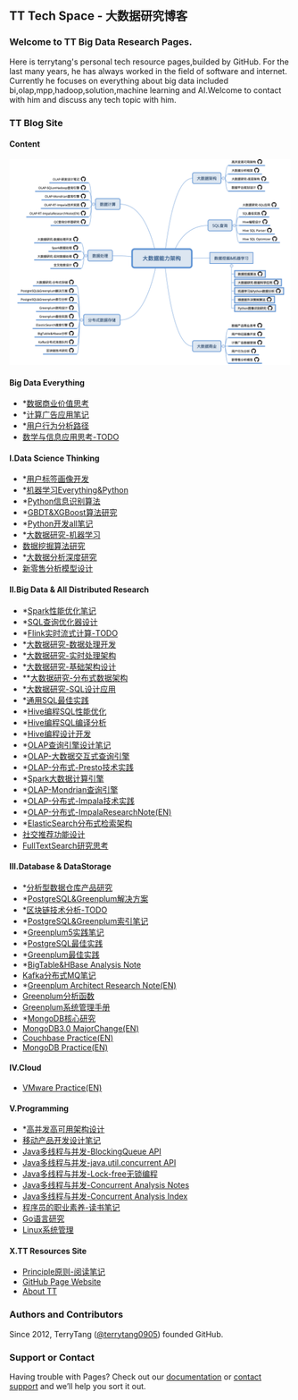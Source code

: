 TT Tech Space - 大数据研究博客
--------------------------

### Welcome to TT Big Data Research Pages.
Here is terrytang's personal tech resource pages,builded by GitHub. For the last many years, he has always worked in the field of software and internet.
Currently he focuses on everything about big data included bi,olap,mpp,hadoop,solution,machine learning and AI.Welcome to contact with him and discuss any tech topic with him.

### TT Blog Site

#### Content

![大数据能力分布](blogs/_includes/bigdata_map_tt.png)

#### Big Data Everything

<!-- - *[数据平台架构计划](https://github.com/terrytang0905/TT_Tech_Space/blob/resource/blogs/2018-08-18-data-platform-arch-planning-note.md)-->
- *[数据商业价值思考](https://github.com/terrytang0905/TT_Tech_Space/blob/resource/blogs/2018-03-29-data-business-value-thinking-note.md)
- *[计算广告应用笔记](https://github.com/terrytang0905/TT_Tech_Space/blob/resource/blogs/2017-07-01-compute-advertise-design-note.md)
- *[用户行为分析路径](https://github.com/terrytang0905/TT_Tech_Space/blob/resource/blogs/2017-09-30-user-behavior-analysis-note.md)
- [数学与信息应用思考-TODO](https://github.com/terrytang0905/TT_Tech_Space/blob/resource/blogs/2017-05-10-information-mathmatic-thinking.md) 


#### I.Data Science Thinking


- *[用户标签画像开发](https://github.com/terrytang0905/TT_Tech_Space/blob/resource/blogs/2018-06-06-user-label-profile-note.md)
- *[机器学习Everything&Python](https://github.com/terrytang0905/TT_Tech_Space/blob/resource/blogs/2017-10-16-ml-data-everything-note.md)
- *[Python信息识别算法](https://github.com/terrytang0905/TT_Tech_Space/blob/resource/blogs/2018-05-05-python-info-recognition-note.md)
- *[GBDT&XGBoost算法研究](https://github.com/terrytang0905/TT_Tech_Space/blob/resource/blogs/2017-12-25-gbdt-xgboost-ml-note.md)
- *[Python开发all笔记](https://github.com/terrytang0905/TT_Tech_Space/blob/resource/blogs/2017-10-06-python-dev-everything-note.md)
- *[大数据研究-机器学习](https://github.com/terrytang0905/TT_Tech_Space/blob/resource/blogs/2017-07-28-bigdata-research-machine-learning.md)
- [数据挖掘算法研究](https://github.com/terrytang0905/TT_Tech_Space/blob/resource/blogs/2015-12-01-data-mining-algorithm-note.md)
- *[大数据分析深度研究](https://github.com/terrytang0905/TT_Tech_Space/blob/resource/blogs/2015-11-08-bigdata-analysis-thinking.md)
- [新零售分析模型设计](https://github.com/terrytang0905/TT_Tech_Space/blob/resource/blogs/2017-04-16-new-retail-anlysis-design-note.md)


#### II.Big Data & All Distributed Research


- *[Spark性能优化笔记](https://github.com/terrytang0905/TT_Tech_Space/blob/resource/blogs/2018-11-23-spark-performance-tuning-note.md)
- *[SQL查询优化器设计](https://github.com/terrytang0905/TT_Tech_Space/blob/resource/blogs/2018-06-01-sql-optimizer-design-note.md)
- *[Flink实时流式计算-TODO](https://github.com/terrytang0905/TT_Tech_Space/blob/resource/blogs/2018-05-31-flink-stream-compute-research-note.md)
- *[大数据研究-数据处理开发](https://github.com/terrytang0905/TT_Tech_Space/blob/resource/blogs/2017-07-28-bigdata-research-bigdata-development.md)
- *[大数据研究-实时处理架构](https://github.com/terrytang0905/TT_Tech_Space/blob/resource/blogs/2017-07-27-bigdata-research-realtime-process.md)
- *[大数据研究-基础架构设计](https://github.com/terrytang0905/TT_Tech_Space/blob/resource/blogs/2017-07-27-bigdata-research-architect-build.md)
- **[大数据研究-分布式数据架构](https://github.com/terrytang0905/TT_Tech_Space/blob/resource/blogs/2017-01-22-bigdata-research-database-architect.md)
- *[大数据研究-SQL设计应用](https://github.com/terrytang0905/TT_Tech_Space/blob/resource/blogs/2017-07-28-bigdata-research-sql-design.md)
- *[通用SQL最佳实践](https://github.com/terrytang0905/TT_Tech_Space/blob/resource/blogs/2017-07-20-sql-best-practice.md)
- *[Hive编程SQL性能优化](https://github.com/terrytang0905/TT_Tech_Space/blob/resource/blogs/2017-06-10-hive-sql-performance-note.md)
- *[Hive编程SQL编译分析](https://github.com/terrytang0905/TT_Tech_Space/blob/resource/blogs/2017-06-09-hive-sql-parser-note.md)
- *[Hive编程设计开发](https://github.com/terrytang0905/TT_Tech_Space/blob/resource/blogs/2017-06-08-hive-programing-note.md)
- *[OLAP查询引擎设计笔记](https://github.com/terrytang0905/TT_Tech_Space/blob/resource/blogs/2017-02-01-olap-query-engine-design-note.md)
- *[OLAP-大数据交互式查询引擎](https://github.com/terrytang0905/TT_Tech_Space/blob/resource/blogs/2017-04-04-olap-sqlonhadoop-research-note.md)
- *[OLAP-分布式-Presto技术实践](https://github.com/terrytang0905/TT_Tech_Space/blob/resource/blogs/2017-04-03-olap-distributed-presto-practice-note.md)
- *[Spark大数据计算引擎](https://github.com/terrytang0905/TT_Tech_Space/blob/resource/blogs/2017-03-29-spark-bigdata-arch-note.md)
- *[OLAP-Mondrian查询引擎](https://github.com/terrytang0905/TT_Tech_Space/blob/resource/blogs/2017-01-31-olap-mondrian-note.md)
- *[OLAP-分布式-Impala技术实践](https://github.com/terrytang0905/TT_Tech_Space/blob/resource/blogs/2016-12-13-olap-distributed-impala-practice-note.md)
- *[OLAP-分布式-ImpalaResearchNote(EN)](https://github.com/terrytang0905/TT_Tech_Space/blob/resource/blogs/2016-12-12-olap-distributed-impala-research-note.md)
- *[ElasticSearch分布式检索架构](https://github.com/terrytang0905/TT_Tech_Space/blob/resource/blogs/2017-01-06-elasticsearch-search-engine-architect-note.md)
- [社交推荐功能设计](https://github.com/terrytang0905/TT_Tech_Space/blob/resource/blogs/2015-05-13-sns-recommendation-design.md)
- [FullTextSearch研究思考](https://github.com/terrytang0905/TT_Tech_Space/blob/resource/blogs/2014-12-20-fulltext-search-design-thinking.md)

#### III.Database & DataStorage


- *[分析型数据仓库产品研究](https://github.com/terrytang0905/TT_Tech_Space/blob/resource/blogs/2019-03-12-bigdata-dm-solution-analytics.md)
- *[PostgreSQL&Greenplum解决方案](https://github.com/terrytang0905/TT_Tech_Space/blob/resource/blogs/2018-05-30-postgresql-greenplum-solution-note.md)
- *[区块链技术分析-TODO](https://github.com/terrytang0905/TT_Tech_Space/blob/resource/blogs/2018-03-06-block-chain-design-note.md)
- *[PostgreSQL&Greenplum索引笔记](https://github.com/terrytang0905/TT_Tech_Space/blob/resource/blogs/2017-12-16-postgresql-greenplum-index-note.md)
- *[Greenplum5实践笔记](https://github.com/terrytang0905/TT_Tech_Space/blob/resource/blogs/2017-12-03-greenplum5-best-practice-note.md)
- *[PostgreSQL最佳实践](https://github.com/terrytang0905/TT_Tech_Space/blob/resource/blogs/2017-05-30-postgresql-best-practice-note.md)
- *[Greenplum最佳实践](https://github.com/terrytang0905/TT_Tech_Space/blob/resource/blogs/2017-05-28-greenplum-best-practice-note.md)
- *[BigTable&HBase Analysis Note](https://github.com/terrytang0905/TT_Tech_Space/blob/resource/blogs/2017-03-12-bigtable&hbase-analysis-note.md)
- [Kafka分布式MQ笔记](https://github.com/terrytang0905/TT_Tech_Space/blob/resource/blogs/2017-01-10-kafka-research-note.md)
- *[Greenplum Architect Research Note(EN)](https://github.com/terrytang0905/TT_Tech_Space/blob/resource/blogs/2017-02-11-greenplum-arch-design-note.md)
- [Greenplum分析函数](https://github.com/terrytang0905/TT_Tech_Space/blob/resource/blogs/2016-07-30-greenplum-analysis-function.md)
- [Greenplum系统管理手册](https://github.com/terrytang0905/TT_Tech_Space/blob/resource/blogs/2016-04-15-greenplum-system-admin-guide.md)
- *[MongoDB核心研究](https://github.com/terrytang0905/TT_Tech_Space/blob/resource/blogs/2016-02-28-mongodb-internal.md)
- [MongoDB3.0 MajorChange(EN)](https://github.com/terrytang0905/TT_Tech_Space/blob/resource/blogs/2015-10-11-mongodb3.0-major-release.md)
- [Couchbase Practice(EN)](https://github.com/terrytang0905/TT_Tech_Space/blob/resource/blogs/2014-11-05-couchbase-practice.md)
- [MongoDB Practice(EN)](https://github.com/terrytang0905/TT_Tech_Space/blob/resource/blogs/2014-11-05-mongodb-practice.md) 

#### IV.Cloud 

- [VMware Practice(EN)](https://github.com/terrytang0905/TT_Tech_Space/blob/resource/blogs/2012-05-23-vmware-practice.md)

#### V.Programming

- *[高并发高可用架构设计](https://github.com/terrytang0905/TT_Tech_Space/blob/resource/blogs/2017-03-25-scalable-web-architect-note.md)
- [移动产品开发设计笔记](https://github.com/terrytang0905/TT_Tech_Space/blob/resource/blogs/2015-01-08-cloud-product-design-note.md)
- [Java多线程与并发-BlockingQueue API](https://github.com/terrytang0905/TT_Tech_Space/blob/resource/blogs/2016-04-27-java_concurrent_blocking_queue_note.md)
- [Java多线程与并发-java.util.concurrent API](https://github.com/terrytang0905/TT_Tech_Space/blob/resource/blogs/2016-04-27-java_concurrent_api_note.md)
- [Java多线程与并发-Lock-free无锁编程](https://github.com/terrytang0905/TT_Tech_Space/blob/resource/blogs/2016-04-11-java_lock_free_program_note.md)
- [Java多线程与并发-Concurrent Analysis Notes](https://github.com/terrytang0905/TT_Tech_Space/blob/resource/blogs/2016-04-11-java_concurrent_analysis_note.md)
- [Java多线程与并发-Concurrent Analysis Index](https://github.com/terrytang0905/TT_Tech_Space/blob/resource/blogs/2016-04-09-java_concurrent_analysis_map.md)
- [程序员的职业素养-读书笔记](https://github.com/terrytang0905/TT_Tech_Space/blob/resource/blogs/2015-11-07-professional-programmer.md)
- [Go语言研究](https://github.com/terrytang0905/TT_Tech_Space/blob/resource/blogs/2015-05-12-go-language-design.md)
- [Linux系统管理](https://github.com/terrytang0905/TT_Tech_Space/blob/resource/blogs/2016-06-30-linux_system_management.md)


#### X.TT Resources Site

- [Principle原则-阅读笔记](https://github.com/terrytang0905/TT_Tech_Space/blob/resource/blogs/2018-03-04-principle-read-note.md)
- [GitHub Page Website](http://terrytang0905.github.io/TT_Tech_Space/)
- [About TT](About.md) 

### Authors and Contributors
Since 2012, TerryTang ([@terrytang0905](https://github.com/terrytang0905)) founded GitHub. 


### Support or Contact
Having trouble with Pages? Check out our [documentation](https://help.github.com/pages) or [contact support](https://github.com/contact) and we’ll help you sort it out.
